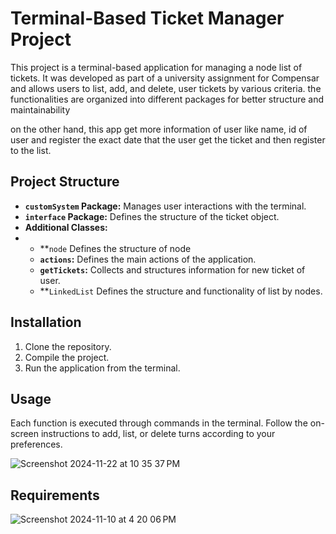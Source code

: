 # Terminal-Based Ticket Manager Project

This project is a terminal-based application for managing a node list of tickets. It was developed as part of a university assignment for Compensar and allows users to list, add, and delete, user tickets by various criteria. the functionalities are organized into different packages for better structure and maintainability

on the other hand, this app get more information of user like name, id of user and register the exact date that the user get the ticket and then register to the list.

## Project Structure

- **`customSystem` Package:** Manages user interactions with the terminal.
- **`interface` Package:** Defines the structure of the ticket object.
- **Additional Classes:**
- - **`node` Defines the structure of node
  - **`actions`:** Defines the main actions of the application.
  - **`getTickets`:** Collects and structures information for new ticket of  user.
  - **`LinkedList` Defines the structure and functionality of list by nodes.

## Installation

1. Clone the repository.
2. Compile the project.
3. Run the application from the terminal.

## Usage

Each function is executed through commands in the terminal. Follow the on-screen instructions to add, list, or delete turns according to your preferences.

![Screenshot 2024-11-22 at 10 35 37 PM](https://github.com/user-attachments/assets/b1618bc2-7d29-43b9-a03e-4653e4729013)


## Requirements

![Screenshot 2024-11-10 at 4 20 06 PM](https://github.com/user-attachments/assets/fdd8b993-f482-4bce-9404-daec2eadc0eb)
